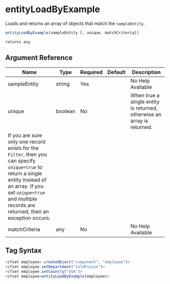 # entityLoadByExample

Loads and returns an array of objects that match the `sampleEntity`.

```javascript
entityLoadByExample(sampleEntity [, unique, matchCriteria])
```

```javascript
returns any
```

## Argument Reference

| Name | Type | Required | Default | Description |
| --- | --- | --- | --- | --- |
| sampleEntity | string | Yes |  | No Help Available |
| unique | boolean | No |  | When true a single entity is returned, otherwise an array is returned.
If you are sure only one record exists for the `Filter`, then you can specify `unique=true` to return a single entity instead of an array. If you set `unique=true` and multiple records are returned, then an exception occurs. |
| matchCriteria | any | No |  | No Help Available |

## Tag Syntax

```javascript
<cfset employee= createObject("component", "employee")>
<cfset employee.setDepartment("ColdFusion")>
<cfset employee.setCountry("USA")>
<cfset employee=entityLoadByExample(employee)>
```
